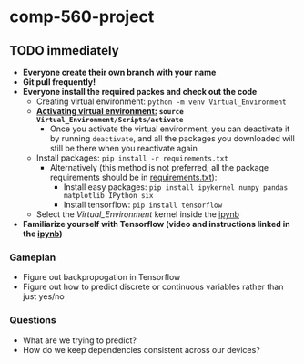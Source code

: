 # comp-560-project
## TODO immediately
- **Everyone create their own branch with your name**
- **Git pull frequently!**
- **Everyone install the required packes and check out the code**
    - Creating virtual environment: `python -m venv Virtual_Environment`
    - **<u>Activating virtual environment:</u> `source Virtual_Environment/Scripts/activate`**
        - Once you activate the virtual environment, you can deactivate it by running `deactivate`, and all the packages you downloaded will still be there when you reactivate again
    - Install packages: `pip install -r requirements.txt`
        - Alternatively (this method is not preferred; all the package requirements should be in <u>requirements.txt</u>):
            - Install easy packages: `pip install ipykernel numpy pandas matplotlib IPython six`
            - Install tensorflow: `pip install tensorflow`
    - Select the <i>Virtual_Environment</i> kernel inside the <u>ipynb</u>
- **Familiarize yourself with Tensorflow (video and instructions linked in the <u>ipynb</u>)**

### Gameplan
- Figure out backpropogation in Tensorflow
- Figure out how to predict discrete or continuous variables rather than just yes/no

### Questions
- What are we trying to predict?
- How do we keep dependencies consistent across our devices?